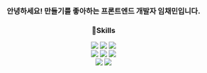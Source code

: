 <div align="center">
  <h3> 안녕하세요! 만들기를 좋아하는 프론트엔드 개발자 임채민입니다. </h3>
  <h3>🎄Skills </h3>
    <div>
      <img src="https://img.shields.io/badge/React-20232A?style=for-the-badge&logo=react&logoColor=61DAFB">
      <img src="https://img.shields.io/badge/JavaScript-F7DF1E?style=for-the-badge&logo=JavaScript&logoColor=white">
      <img src="https://img.shields.io/badge/TypeScript-007ACC?style=for-the-badge&logo=typescript&logoColor=white">
    </div>
    <div>
          <img src="https://img.shields.io/badge/Python-3776AB?style=for-the-badge&logo=python&logoColor=white">
        <img src="https://img.shields.io/badge/Flask-000000?style=for-the-badge&logo=flask&logoColor=white">
        <img src="https://img.shields.io/badge/C-00599C?style=for-the-badge&logo=c&logoColor=white"></div>
    <div>
      <img src="https://img.shields.io/badge/MySQL-00000F?style=for-the-badge&logo=mysql&logoColor=white">
      <img src="https://img.shields.io/badge/Firebase-039BE5?style=for-the-badge&logo=Firebase&logoColor=white">
    </div>
</div>


  
